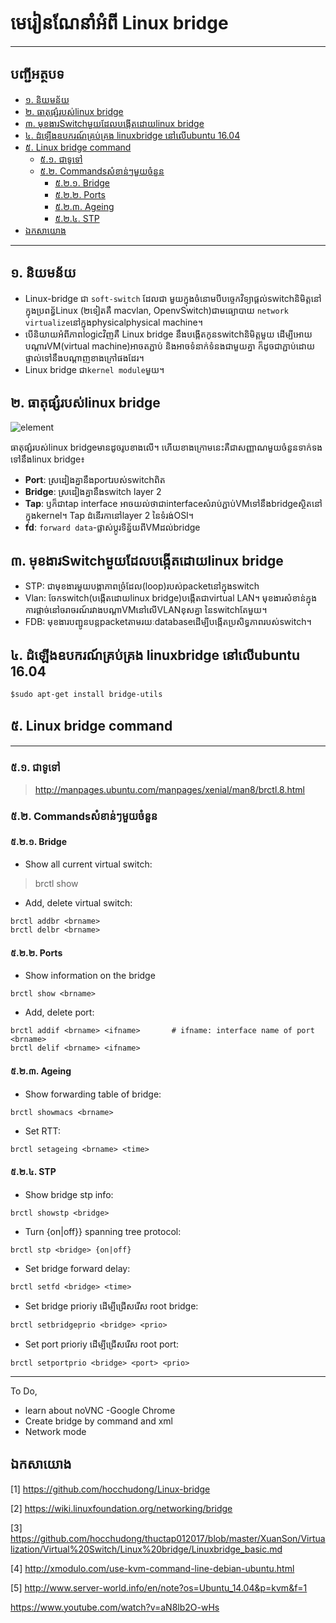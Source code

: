 # មេរៀនណែនាំអំពី Linux bridge
------------------------------

## បញ្ជីអត្ថបទ
* [១.​ និយមន័យ](#intro)
* [២. ធាតុផ្សំរបស់linux bridge](#component)
* [៣. មុខងារSwitchមួយដែលបង្កើតដោយlinux bridge](#function)
* [៤. ដំឡើងឧបករណ៍គ្រប់គ្រង linuxbridge នៅលើubuntu 16.04](#install)
* [៥. Linux bridge command](#command)
  * [៥.១. ជាទូទៅ](#manpages)
  * [៥.២. Commandsសំខាន់ៗមួយចំនួន](#useful)
    * [៥.២.១. Bridge](#bridge)
    * [៥.២.២. Ports](#port)
    * [៥.២.៣. Ageing](#ageing)
    * [៥.២.៤. STP](#stp)
* [ឯកសាយោង](#ref)

--------------------------------
## <a name="intro">១.​ និយមន័យ</a>
- Linux-bridge ជា `soft-switch` ដែលជា មួយក្នុងចំនោមបីបច្ចេកវិទ្យាផ្ដល់switchនិមិត្តនៅក្នុងប្រពន្ធ័Linux (២ទៀតគឺ macvlan, OpenvSwitch)ជាមធ្យោបាយ `network virtualize`នៅក្នុងphysicalphysical machine។
- បើនិយាយអំពីភាពlogicវិញគឺ Linux bridge នឹងបង្កើតកូនswitchនិមិត្តមួយ ដើម្បីអោយបណ្ដារVM(virtual machine)អាចតភ្ជាប់ និងអាចទំនាក់ទំនងជាមួយគ្នា ក៏ដូចជាភ្ជាប់ដោយផ្ទាល់ទៅនឹងបណ្ដាញខាងក្រៅផងដែរ។
- Linux bridge ជា`kernel module`មួយ។

## <a name="component">២. ធាតុផ្សំរបស់linux bridge</a>
![element](https://camo.githubusercontent.com/3de8817e61ac39ed01b25ba615169155745191a9/687474703a2f2f692e696d6775722e636f6d2f786f62376c6a512e706e67)

ធាតុផ្សំរបស់linux​ bridgeមានដូចរូបខាងលើ។ ហើយខាងក្រោមនេះគឺជាសញ្ញាណមួយចំនួនទាក់ទងទៅនឹងlinux bridge៖
  * **Port**:​ ស្រដៀងគ្នានឹងportរបស់switchពិត
  * **Bridge**: ស្រដៀងគ្នានឹងswitch layer 2
  * **Tap**: ឫក៏ជាtap interface អាចយល់ថាជាinterfaceសំរាប់ភ្ជាប់VMទៅនឹងbridgeស្ថិតនៅក្នុងkernel។ Tap ដំនើរកានៅlayer 2 នៃទំរង់OSI។
  * **fd**: `forward data`-ផ្លាស់ប្ដូរទិន្ន័យពីVMដល់bridge

  
## <a name="function">៣. មុខងារSwitchមួយដែលបង្កើតដោយlinux bridge</a>
- STP: ជាមុខងារមួយបង្កាភាពច្រំដែល(loop)របស់packetនៅក្នុងswitch
- Vlan: ចែកswitch(បង្កើតដោយlinux bridge)បង្កើតជាvirtual LAN។ មុខងារសំខាន់ក្នុងការផ្ដាច់នៅចរាចរណ៍រវាងបណ្ដាVMនៅលើVLANខុសគ្នា នៃswitchតែមួយ។
- FDB: មុខងារបញ្ជូនបន្តpacketតាមរយៈdatabaseដើម្បីបង្កើតប្រសិទ្ធភាពរបស់switch។

## <a name="install">៤. ដំឡើងឧបករណ៍គ្រប់គ្រង linuxbridge នៅលើubuntu 16.04</a>

```
$sudo apt-get install bridge-utils
```

## <a name="command">៥. Linux bridge command</a>
--------------------------------
### <a name="manpages">៥.១. ជាទូទៅ</a>
>http://manpages.ubuntu.com/manpages/xenial/man8/brctl.8.html

### <a name="useful">៥.២. Commandsសំខាន់ៗមួយចំនួន</a>
#### <a name="bridge">៥.២.១. Bridge</a>
- Show all current virtual switch:
> brctl show

- Add, delete virtual switch:
```
brctl addbr <brname>
brctl delbr <brname>
```

#### <a name="port">៥.២.២. Ports</a>
- Show  information on the bridge
```
brctl show <brname>
```

- Add, delete port:
```
brctl addif <brname> <ifname>		# ifname: interface name of port <brname>
brctl delif <brname> <ifname>
```

#### <a name="ageing">៥.២.៣. Ageing</a>
- Show forwarding table of bridge:
```
brctl showmacs <brname>
```

- Set RTT:
```
brctl setageing <brname> <time>
```

#### <a name="stp">៥.២.៤. STP</a>
- Show bridge stp info:
```
brctl showstp <bridge>
```

- Turn {on|off}} spanning tree protocol:
```
brctl stp <bridge> {on|off}
```

- Set bridge forward delay:
```
brctl setfd <bridge> <time>
```

- Set bridge prioriy ដើម្បីជ្រើសរើស root bridge:
```
brctl setbridgeprio <bridge> <prio>
```

- Set port prioriy ដើម្បីជ្រើសរើស root port:
```
brctl setportprio <bridge> <port> <prio>
```

-----------------------------
To Do,
- learn about noVNC -Google Chrome
- Create bridge by command and xml
- Network mode

## <a name="ref">ឯកសាយោង</a>

[1] https://github.com/hocchudong/Linux-bridge

[2] https://wiki.linuxfoundation.org/networking/bridge

[3] https://github.com/hocchudong/thuctap012017/blob/master/XuanSon/Virtualization/Virtual%20Switch/Linux%20bridge/Linuxbridge_basic.md

[4] http://xmodulo.com/use-kvm-command-line-debian-ubuntu.html

[5] http://www.server-world.info/en/note?os=Ubuntu_14.04&p=kvm&f=1

https://www.youtube.com/watch?v=aN8lb2O-wHs
